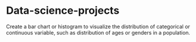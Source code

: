 # Data-science-projects
Create a bar chart or histogram to visualize the distribution of categorical or continuous variable, such as distribution of ages or genders in a population.

